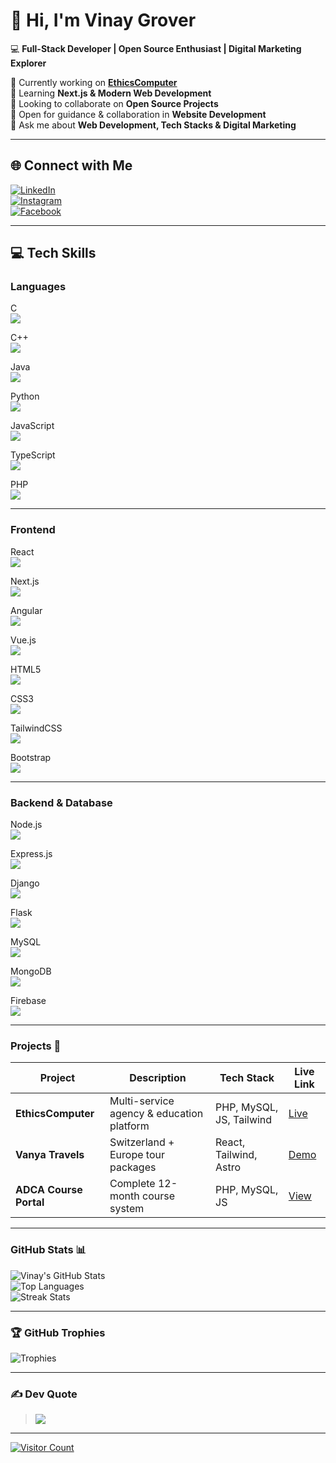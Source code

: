 # 👋 Hi, I'm Vinay Grover

💻 **Full-Stack Developer | Open Source Enthusiast | Digital Marketing Explorer**

🔭 Currently working on **[EthicsComputer](https://ethicscomputer.com/)**  
🌱 Learning **Next.js & Modern Web Development**  
👯 Looking to collaborate on **Open Source Projects**  
🤝 Open for guidance & collaboration in **Website Development**  
💬 Ask me about **Web Development, Tech Stacks & Digital Marketing**

---

## 🌐 Connect with Me

[![LinkedIn](https://img.shields.io/badge/LinkedIn-%230077B5.svg?logo=linkedin&logoColor=white&style=for-the-badge)](https://linkedin.com/in/devvinay)  
[![Instagram](https://img.shields.io/badge/Instagram-%23E4405F.svg?logo=Instagram&logoColor=white&style=for-the-badge)](https://instagram.com/vinaycybdev/)  
[![Facebook](https://img.shields.io/badge/Facebook-%231877F2.svg?logo=Facebook&logoColor=white&style=for-the-badge)](https://www.facebook.com/ethdevvinay)

---

## 💻 Tech Skills

### Languages
<div align="left">
  <p>C <br/>
    <img src="https://img.shields.io/badge/C-80%25-blue?style=for-the-badge&logo=c&logoColor=white"/>
  </p>
  <p>C++ <br/>
    <img src="https://img.shields.io/badge/C++-75%25-blue?style=for-the-badge&logo=c%2B%2B&logoColor=white"/>
  </p>
  <p>Java <br/>
    <img src="https://img.shields.io/badge/Java-75%25-orange?style=for-the-badge&logo=openjdk&logoColor=white"/>
  </p>
  <p>Python <br/>
    <img src="https://img.shields.io/badge/Python-85%25-blue?style=for-the-badge&logo=python&logoColor=yellow"/>
  </p>
  <p>JavaScript <br/>
    <img src="https://img.shields.io/badge/JavaScript-80%25-yellow?style=for-the-badge&logo=javascript&logoColor=black"/>
  </p>
  <p>TypeScript <br/>
    <img src="https://img.shields.io/badge/TypeScript-70%25-blue?style=for-the-badge&logo=typescript&logoColor=white"/>
  </p>
  <p>PHP <br/>
    <img src="https://img.shields.io/badge/PHP-70%25-purple?style=for-the-badge&logo=php&logoColor=white"/>
  </p>
</div>

---

### Frontend
<div align="left">
  <p>React <br/>
    <img src="https://img.shields.io/badge/React-75%25-61DAFB?style=for-the-badge&logo=react&logoColor=white"/>
  </p>
  <p>Next.js <br/>
    <img src="https://img.shields.io/badge/Next.js-70%25-black?style=for-the-badge&logo=next.js&logoColor=white"/>
  </p>
  <p>Angular <br/>
    <img src="https://img.shields.io/badge/Angular-65%25-DD0031?style=for-the-badge&logo=angular&logoColor=white"/>
  </p>
  <p>Vue.js <br/>
    <img src="https://img.shields.io/badge/Vue.js-60%25-4FC08D?style=for-the-badge&logo=vuedotjs&logoColor=white"/>
  </p>
  <p>HTML5 <br/>
    <img src="https://img.shields.io/badge/HTML5-85%25-E34F26?style=for-the-badge&logo=html5&logoColor=white"/>
  </p>
  <p>CSS3 <br/>
    <img src="https://img.shields.io/badge/CSS3-80%25-1572B6?style=for-the-badge&logo=css3&logoColor=white"/>
  </p>
  <p>TailwindCSS <br/>
    <img src="https://img.shields.io/badge/Tailwind-75%25-38B2AC?style=for-the-badge&logo=tailwind-css&logoColor=white"/>
  </p>
  <p>Bootstrap <br/>
    <img src="https://img.shields.io/badge/Bootstrap-75%25-8B11FA?style=for-the-badge&logo=bootstrap&logoColor=white"/>
  </p>
</div>

---

### Backend & Database
<div align="left">
  <p>Node.js <br/>
    <img src="https://img.shields.io/badge/Node.js-75%25-6DA55F?style=for-the-badge&logo=node.js&logoColor=white"/>
  </p>
  <p>Express.js <br/>
    <img src="https://img.shields.io/badge/Express.js-75%25-404d59?style=for-the-badge&logo=express&logoColor=61DAFB"/>
  </p>
  <p>Django <br/>
    <img src="https://img.shields.io/badge/Django-65%25-092E20?style=for-the-badge&logo=django&logoColor=white"/>
  </p>
  <p>Flask <br/>
    <img src="https://img.shields.io/badge/Flask-60%25-black?style=for-the-badge&logo=flask&logoColor=white"/>
  </p>
  <p>MySQL <br/>
    <img src="https://img.shields.io/badge/MySQL-75%25-4479A1?style=for-the-badge&logo=mysql&logoColor=white"/>
  </p>
  <p>MongoDB <br/>
    <img src="https://img.shields.io/badge/MongoDB-65%25-4EA94B?style=for-the-badge&logo=mongodb&logoColor=white"/>
  </p>
  <p>Firebase <br/>
    <img src="https://img.shields.io/badge/Firebase-60%25-FFCA28?style=for-the-badge&logo=firebase&logoColor=white"/>
  </p>
</div>

---

### Projects 🚀
| Project | Description | Tech Stack | Live Link |
|---------|------------|-----------|----------|
| **EthicsComputer** | Multi-service agency & education platform | PHP, MySQL, JS, Tailwind | [Live](https://ethicscomputer.com/) |
| **Vanya Travels** | Switzerland + Europe tour packages | React, Tailwind, Astro | [Demo](https://vanyatravels.com/) |
| **ADCA Course Portal** | Complete 12-month course system | PHP, MySQL, JS | [View](#) |

---

### GitHub Stats 📊
![Vinay's GitHub Stats](https://github-readme-stats.vercel.app/api?username=ethdevvinay&theme=vue-dark&show_icons=true&count_private=true&hide_border=false)  
![Top Languages](https://github-readme-stats.vercel.app/api/top-langs/?username=ethdevvinay&theme=vue-dark&layout=compact&hide_border=false)  
![Streak Stats](https://github-readme-streak-stats.herokuapp.com/?user=ethdevvinay&theme=vue-dark&hide_border=false)

---

### 🏆 GitHub Trophies
![Trophies](https://github-profile-trophy.vercel.app/?username=ethdevvinay&theme=vue-dark&margin-w=4)

---

### ✍️ Dev Quote
> ![](https://quotes-github-readme.vercel.app/api?type=horizontal&theme=tokyonight)

---

[![Visitor Count](https://visitcount.itsvg.in/api?id=ethdevvinay&icon=0&color=0)](https://visitcount.itsvg.in)
